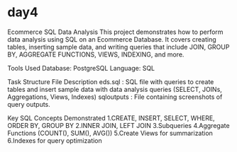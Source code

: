 # day4

Ecommerce SQL Data Analysis
This project demonstrates how to perform data analysis using SQL on an Ecommerce Database.
It covers creating tables, inserting sample data, and writing queries that include JOIN, GROUP BY, AGGREGATE FUNCTIONS, VIEWS, INDEXING, and more.

Tools Used
Database: PostgreSQL
Language: SQL

Task Structure
File	Description
eds.sql	: SQL file with queries to create tables and insert sample data with data analysis queries (SELECT, JOINs, Aggregations, Views, Indexes)
sqloutputs : File containing screenshots of query outputs.

Key SQL Concepts Demonstrated
1.CREATE, INSERT, SELECT, WHERE, ORDER BY, GROUP BY
2.INNER JOIN, LEFT JOIN
3.Subqueries
4.Aggregate Functions (COUNT(), SUM(), AVG())
5.Create Views for summarization
6.Indexes for query optimization
